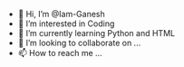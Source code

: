 - 👋 Hi, I’m @Iam-Ganesh
- 👀 I’m interested in Coding
- 🌱 I’m currently learning Python and HTML
- 💞️ I’m looking to collaborate on ...
- 📫 How to reach me ...

<!---
Iam-Ganesh/Iam-Ganesh is a ✨ special ✨ repository because its `README.md` (this file) appears on your GitHub profile.
You can click the Preview link to take a look at your changes.
--->
